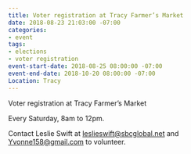 ```yaml
---
title: Voter registration at Tracy Farmer’s Market
date: 2018-08-23 21:03:00 -07:00
categories:
- event
tags:
- elections
- voter registration
event-start-date: 2018-08-25 08:00:00 -07:00
event-end-date: 2018-10-20 08:00:00 -07:00
Location: Tracy
---
```


Voter registration at Tracy Farmer’s Market 

Every Saturday, 8am to 12pm. 

Contact Leslie Swift at leslieswift@sbcglobal.net and Yvonne158@gmail.com to volunteer. 